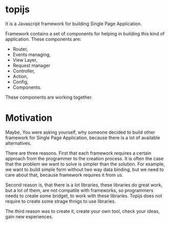 # topijs

It is a Javascript framework for building Single Page Application. 

Framework contains a set of components for helping in building this kind of application. These components are:
- Router,
- Events managing,
- View Layer, 
- Request manager
- Controller,
- Action,
- Config,
- Components.

These components are working together.

# Motivation

Maybe, You were asking yourself, why someone decided to build other framework for Single Page Application, because there is a lot of available alternatives.

There are three reasons.
First that each framework requires a certain approach from the programmer to the creation process. It is often the case that the problem we want to solve is simpler than the solution. For example, we want to build simple form without two way data binding, but we need to care about that, because framework requires it from us. 

Second reason is, that there is a lot libraries, these libraries do great work, but a lot of them, are not compatile with frameworks, so programmers needs to create some bridget, to work with these libraries. Topijs does not require to create some strage thnigs to use libraries.

The third reason was to create it, create your own tool, check your ideas, gain new experiences.